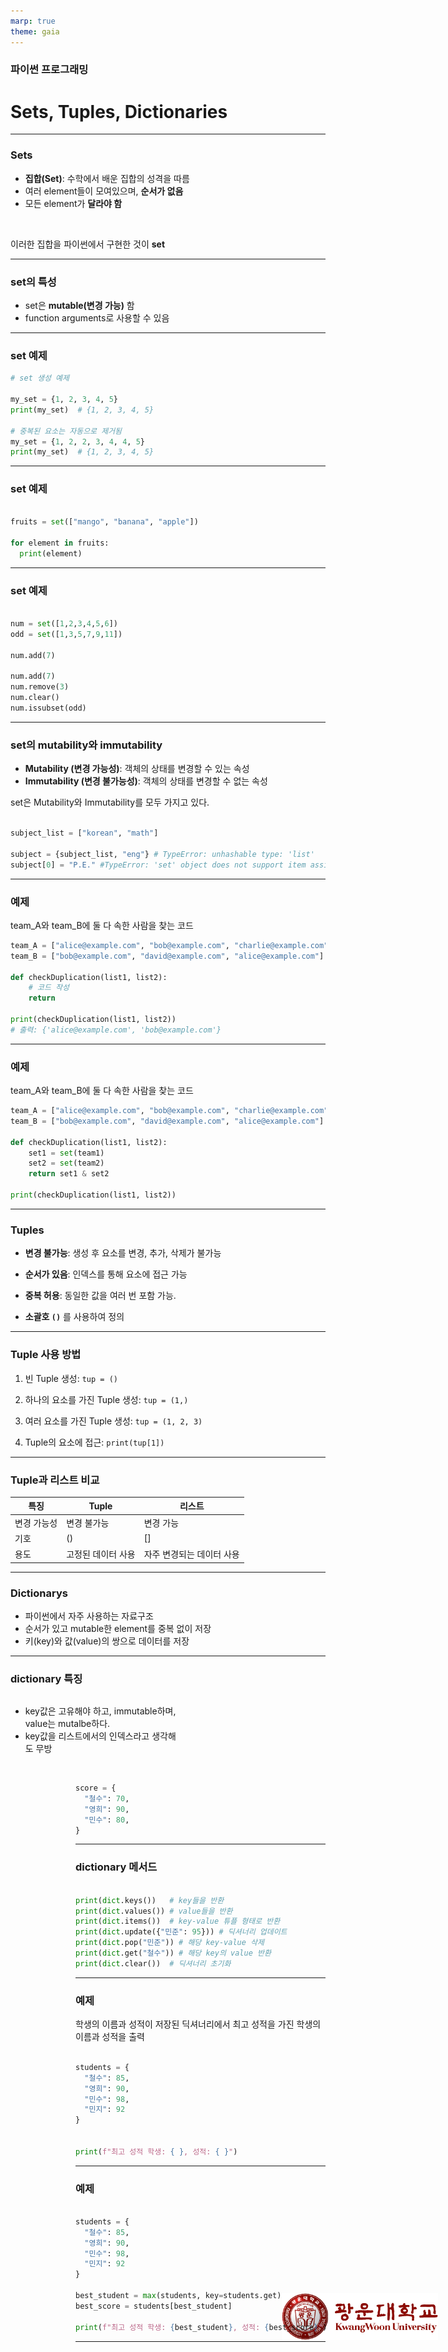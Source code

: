 ```yaml
---
marp: true
theme: gaia
---
```


### 파이썬 프로그래밍

# Sets, Tuples, Dictionaries

<img src="https://raw.githubusercontent.com/ga111o/sowon-kwhighschool-python/main/lecture/src/kwu-logo.png" style="width: 250px; position:absolute; bottom: 5%; right:5%">

---

### Sets

- **집합(Set)**: 수학에서 배운 집합의 성격을 따름
- 여러 element들이 모여있으며, **순서가 없음**
- 모든 element가 **달라야 함**

<br>

이러한 집합을 파이썬에서 구현한 것이 **set**

---

### set의 특성

- set은 **mutable(변경 가능)** 함
- function arguments로 사용할 수 있음

---

### set 예제

```python
# set 생성 예제

my_set = {1, 2, 3, 4, 5}
print(my_set)  # {1, 2, 3, 4, 5}

# 중복된 요소는 자동으로 제거됨
my_set = {1, 2, 2, 3, 4, 4, 5}
print(my_set)  # {1, 2, 3, 4, 5}

```

---

### set 예제

```python

fruits = set(["mango", "banana", "apple"])

for element in fruits:
  print(element)

```

---

### set 예제

```python

num = set([1,2,3,4,5,6])
odd = set([1,3,5,7,9,11])

num.add(7)

num.add(7)
num.remove(3)
num.clear()
num.issubset(odd)

```

---

### set의 mutability와 immutability

- **Mutability (변경 가능성)**: 객체의 상태를 변경할 수 있는 속성
- **Immutability (변경 불가능성)**: 객체의 상태를 변경할 수 없는 속성

set은 Mutability와 Immutability를 모두 가지고 있다.

```python

subject_list = ["korean", "math"]

subject = {subject_list, "eng"} # TypeError: unhashable type: 'list'
subject[0] = "P.E." #TypeError: 'set' object does not support item assignment

```

---

### 예제

team_A와 team_B에 둘 다 속한 사람을 찾는 코드

```python
team_A = ["alice@example.com", "bob@example.com", "charlie@example.com"]
team_B = ["bob@example.com", "david@example.com", "alice@example.com"]

def checkDuplication(list1, list2):
    # 코드 작성
    return

print(checkDuplication(list1, list2))
# 출력: {'alice@example.com', 'bob@example.com'}

```

---

### 예제

team_A와 team_B에 둘 다 속한 사람을 찾는 코드

```python
team_A = ["alice@example.com", "bob@example.com", "charlie@example.com"]
team_B = ["bob@example.com", "david@example.com", "alice@example.com"]

def checkDuplication(list1, list2):
    set1 = set(team1)
    set2 = set(team2)
    return set1 & set2

print(checkDuplication(list1, list2))

```

---

### Tuples

- **변경 불가능**: 생성 후 요소를 변경, 추가, 삭제가 불가능
- **순서가 있음**: 인덱스를 통해 요소에 접근 가능
- **중복 허용**: 동일한 값을 여러 번 포함 가능.

- **소괄호 `()`** 를 사용하여 정의

---

### Tuple 사용 방법

1. 빈 Tuple 생성: `tup = ()`

2. 하나의 요소를 가진 Tuple 생성: `tup = (1,)`

3. 여러 요소를 가진 Tuple 생성: `tup = (1, 2, 3)`

4. Tuple의 요소에 접근: `print(tup[1])`

---

### Tuple과 리스트 비교

| 특징        | Tuple              | 리스트                    |
| ----------- | ------------------ | ------------------------- |
| 변경 가능성 | 변경 불가능        | 변경 가능                 |
| 기호        | ()                 | []                        |
| 용도        | 고정된 데이터 사용 | 자주 변경되는 데이터 사용 |

---

### Dictionarys

- 파이썬에서 자주 사용하는 자료구조
- 순서가 있고 mutable한 element를 중복 없이 저장
- 키(key)와 값(value)의 쌍으로 데이터를 저장

---

### dictionary 특징

<div style="float:left; width: 55%; margin-right:60px">

- key값은 고유해야 하고, immutable하며, value는 mutalbe하다.
- key값을 리스트에서의 인덱스라고 생각해도 무방

</div>

<div style="float:right; width:400px;">

```python

score = {
  "철수": 70,
  "영희": 90,
  "민수": 80,
}

```

---

### dictionary 메서드

```python

print(dict.keys())   # key들을 반환
print(dict.values()) # value들을 반환
print(dict.items())  # key-value 튜플 형태로 반환
print(dict.update({"민준": 95})) # 딕셔너리 업데이트
print(dict.pop("민준")) # 해당 key-value 삭제
print(dict.get("철수")) # 해당 key의 value 반환
print(dict.clear())  # 딕셔너리 초기화

```

---

### 예제

학생의 이름과 성적이 저장된 딕셔너리에서
최고 성적을 가진 학생의 이름과 성적을 출력

```python

students = {
  "철수": 85,
  "영희": 90,
  "민수": 98,
  "민지": 92
}


print(f"최고 성적 학생: { }, 성적: { }")

```

---

### 예제

```python

students = {
  "철수": 85,
  "영희": 90,
  "민수": 98,
  "민지": 92
}

best_student = max(students, key=students.get)
best_score = students[best_student]

print(f"최고 성적 학생: {best_student}, 성적: {best_score}")

```

---
